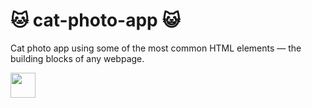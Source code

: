# 🐱 cat-photo-app 😺
Cat photo app using some of the most common HTML elements — the building blocks of any webpage.

<img src="https://media.giphy.com/media/vFKqnCdLPNOKc/giphy.gif" width="40" height="40" />

